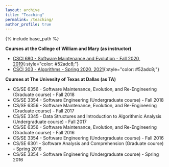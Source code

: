 ```yaml
---
layout: archive
title: "Teaching"
permalink: /teaching/
author_profile: true
---
```


{% include base_path %}

**Courses at the College of William and Mary (as instructor)**

* [CSCI 680 - Software Maintenance and Evolution - Fall 2020, 2019](csci680){:style="color: #52adc8;"}
* [CSCI 303 - Algorithms - Spring 2020, 2021](CSCI303){:style="color: #52adc8;"}

**Courses at The Univesity of Texas at Dallas (as TA)**

* CS/SE 6356 - Software Maintenance, Evolution, and Re-Engineering (Graduate course) - Fall 2018
* CS/SE 3354 - Software Engineering (Undergraduate course) - Fall 2018
* CS/SE 6356 - Software Maintenance, Evolution, and Re-Engineering (Graduate course) - Fall 2017
* CS/SE 3345 - Data Structures and Introduction to Algorithmic Analysis (Undergraduate course) - Fall 2017
* CS/SE 6356 - Software Maintenance, Evolution, and Re-Engineering (Graduate course) - Fall 2016
* CS/SE 3354 - Software Engineering (Undergraduate course) - Fall 2016
* CS/SE 6301 - Software Analysis and Comprehension (Graduate course) - Spring 2016
* CS/SE 3354 - Software Engineering (Undergraduate course) - Spring 2016
